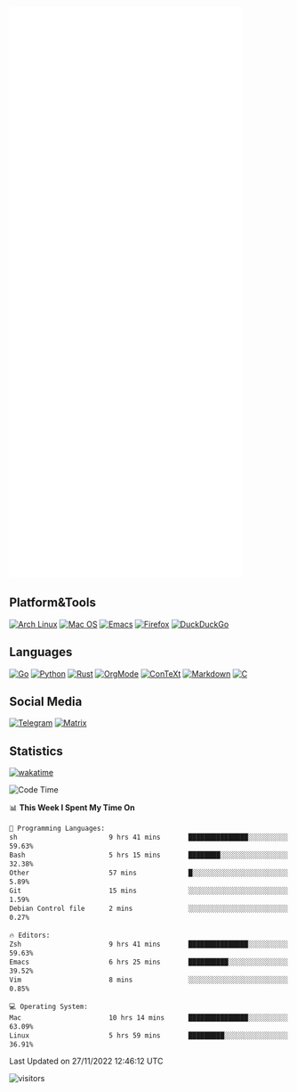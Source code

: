 ![Metrics](https://github.com/SteamedFish/SteamedFish/blob/master/github-metrics.svg)

## Platform&Tools

[![Arch Linux](https://img.shields.io/badge/ArchLinux-1793D1?logo=arch-linux&logoColor=fff&style=flat-square)](https://archlinux.org/)
[![Mac OS](https://img.shields.io/badge/MacOS-000000?style=flat-square&logo=macos&logoColor=F0F0F0)](https://www.apple.com/macos/)
[![Emacs](https://img.shields.io/badge/Emacs-%237F5AB6.svg?&style=flat-square&logo=gnu-emacs&logoColor=white)](https://www.gnu.org/software/emacs/)
[![Firefox](https://img.shields.io/badge/Firefox-FF7139?style=flat-square&logo=Firefox-Browser&logoColor=white)](https://firefox.com/)
[![DuckDuckGo](https://img.shields.io/badge/DuckDuckGo-DE5833?style=flat-square&logo=DuckDuckGo&logoColor=white)](https://duckduckgo.com/)

## Languages

[![Go](https://img.shields.io/badge/Golang-%2300ADD8.svg?style=flat-square&logo=go&logoColor=white)](https://golang.org/)
[![Python](https://img.shields.io/badge/Python-3670A0?style=flat-square&logo=python&logoColor=ffdd54)](https://www.python.org/)
[![Rust](https://img.shields.io/badge/Rust-%23000000.svg?style=flat-square&logo=rust&logoColor=white)](https://www.rust-lang.org/)
[![OrgMode](https://img.shields.io/badge/OrgMode-%23000000.svg?style=flat-square&logo=org&logoColor=white)](https://orgmode.org/)
[![ConTeXt](https://img.shields.io/badge/ConTeXt-%23008080.svg?style=flat-square&logo=latex&logoColor=white)](https://contextgarden.net/)
[![Markdown](https://img.shields.io/badge/MarkDown-%23000000.svg?style=flat-square&logo=markdown&logoColor=white)](https://daringfireball.net/projects/markdown/)
[![C](https://img.shields.io/badge/C-%2300599C.svg?style=flat-square&logo=c&logoColor=white)](https://www.iso.org/standard/74528.html)

## Social Media
[![Telegram](https://img.shields.io/badge/SteamedFish-2CA5E0?style=social&logo=telegram&logoColor=white)](https://t.me/SteamedFish)
[![Matrix](https://img.shields.io/badge/SteamedFish-2CA5E0?style=social&logo=matrix&logoColor=black)](https://matrix.to/#/@i:steamedfish.org)

## Statistics
[![wakatime](https://wakatime.com/badge/user/168280d6-fcf2-4b4f-ad3a-dc4612f35b38.svg)](https://wakatime.com/@168280d6-fcf2-4b4f-ad3a-dc4612f35b38)

<!--START_SECTION:waka-->
![Code Time](http://img.shields.io/badge/Code%20Time-2%2C157%20hrs%2021%20mins-blue)

📊 **This Week I Spent My Time On** 

```text
💬 Programming Languages: 
sh                       9 hrs 41 mins       ███████████████░░░░░░░░░░   59.63% 
Bash                     5 hrs 15 mins       ████████░░░░░░░░░░░░░░░░░   32.38% 
Other                    57 mins             █░░░░░░░░░░░░░░░░░░░░░░░░   5.89% 
Git                      15 mins             ░░░░░░░░░░░░░░░░░░░░░░░░░   1.59% 
Debian Control file      2 mins              ░░░░░░░░░░░░░░░░░░░░░░░░░   0.27%

🔥 Editors: 
Zsh                      9 hrs 41 mins       ███████████████░░░░░░░░░░   59.63% 
Emacs                    6 hrs 25 mins       ██████████░░░░░░░░░░░░░░░   39.52% 
Vim                      8 mins              ░░░░░░░░░░░░░░░░░░░░░░░░░   0.85%

💻 Operating System: 
Mac                      10 hrs 14 mins      ███████████████░░░░░░░░░░   63.09% 
Linux                    5 hrs 59 mins       █████████░░░░░░░░░░░░░░░░   36.91%

```


 Last Updated on 27/11/2022 12:46:12 UTC
<!--END_SECTION:waka-->

![visitors](https://visitor-badge.laobi.icu/badge?page_id=SteamedFish.SteamedFish)
